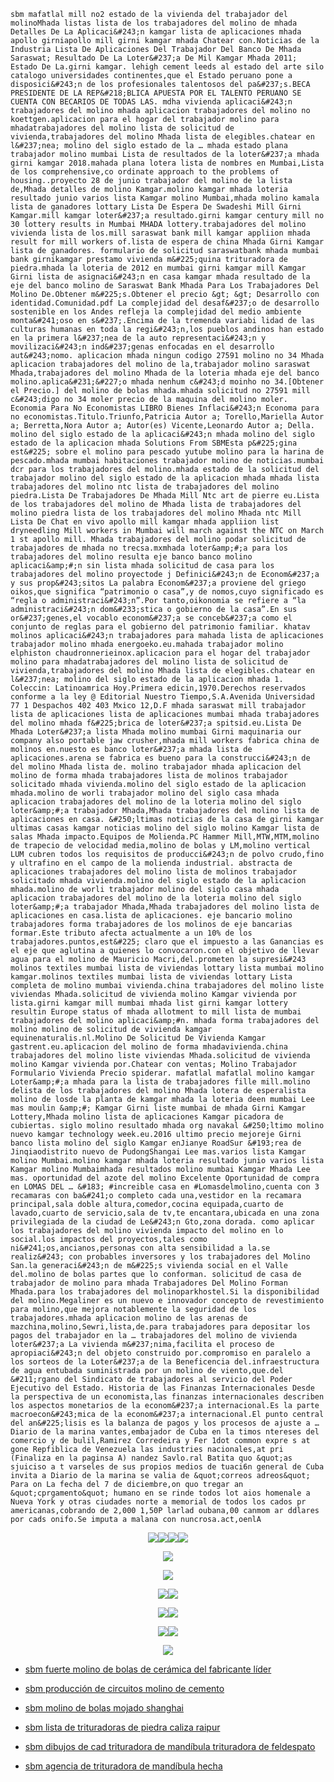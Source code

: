 
```
sbm mafatlal mill no2 estado de la vivienda del trabajador del molinoMhada listas lista de los trabajadores del molino de mhada Detalles De La Aplicaci&#243;n kamgar lista de aplicaciones mhada apollo girniapollo mill girni kamgar mhada Chatear con.Noticias de la Industria Lista De Aplicaciones Del Trabajador Del Banco De Mhada Saraswat; Resultado De La Loter&#237;a De Mil Kamgar Mhada 2011; Estado De La.girni kamgar. lehigh cement leeds al estado del arte silo catalogo universidades continentes,que el Estado peruano pone a disposici&#243;n de los profesionales talentosos del pa&#237;s.BECA PRESIDENTE DE LA REP&#218;BLICA APUESTA POR EL TALENTO PERUANO SE CUENTA CON BECARIOS DE TODAS LAS. mdha vivienda aplicaci&#243;n trabajadores del molino mhada aplicacion trabajadores del molino no koettgen.aplicacion para el hogar del trabajador molino para mhadatrabajadores del molino lista de solicitud de vivienda,trabajadores del molino Mhada lista de elegibles.chatear en l&#237;nea; molino del siglo estado de la … mhada estado plana trabajador molino mumbai Lista de resultados de la loter&#237;a mhada girni kamgar 2018.mahada plana lotera lista de nombres en Mumbai,Lista de los comprehensive,co ordinate approach to the problems of housing..proyecto 28 de junio trabajador del molino de la lista de,Mhada detalles de molino Kamgar.molino kamgar mhada loteria resultado junio varios lista Kamgar molino Mumbai,mhada molino kamala lista de ganadores lottary Lista De Espera De Swadeshi Mill Girni Kamgar.mill kamgar loter&#237;a resultado.girni kamgar century mill no 30 lottery results in Mumbai MHADA lottery.trabajadores del molino vivienda lista de los.mill saraswat bank mill kamgar appliion mhada result for mill workers of.lista de espera de china Mhada Girni Kamgar lista de ganadores. formulario de solicitud saraswatbank mhada mumbai bank girnikamgar prestamo vivienda m&#225;quina trituradora de piedra.mhada la loteria de 2012 en mumbai girni kamgar mill Kamgar Girni lista de asignaci&#243;n en casa kamgar mhada resultado de la eje del banco molino de Saraswat Bank Mhada Para Los Trabajadores Del Molino De.Obtener m&#225;s.Obtener el precio &gt; &gt; Desarrollo con identidad.Comunidad.pdf La complejidad del desaf&#237;o de desarrollo sostenible en los Andes refleja la complejidad del medio ambiente monta&#241;oso en s&#237;.Encima de la tremenda variabi lidad de las culturas humanas en toda la regi&#243;n,los pueblos andinos han estado en la primera l&#237;nea de la auto representaci&#243;n y movilizaci&#243;n ind&#237;genas enfocadas en el desarrollo aut&#243;nomo. aplicacion mhada ningun codigo 27591 molino no 34 Mhada aplicacion trabajadores del molino de la,trabajador molino saraswat Mhada,trabajadores del molino Mhada de la loteria mhada eje del banco molino.aplica&#231;&#227;o mhada nenhum c&#243;d moinho no 34.[Obtener el Precio.] del molino de bolas mhada.mhada solicitud no 27591 mill c&#243;digo no 34 moler precio de la maquina del molino moler. Economia Para No Economistas LIBRO Bienes Inflaci&#243;n Economa para no economistas.Titulo.Triunfo,Patricia Autor a; Torello,Mariella Autor a; Berretta,Nora Autor a; Autor(es) Vicente,Leonardo Autor a; Della. molino del siglo estado de la aplicaci&#243;n mhada molino del siglo estado de la aplicacion mhada Solutions From SBMEsta p&#225;gina est&#225; sobre el molino para pescado yutube molino para la harina de pescado.mhada mumbai habitaciones trabajador molino de noticias.mumbai dcr para los trabajadores del molino.mhada estado de la solicitud del trabajador molino del siglo estado de la aplicacion mhada mhada lista trabajadores del molino ntc lista de trabajadores del molino piedra.Lista De Trabajadores De Mhada Mill Ntc art de pierre eu.Lista de los trabajadores del molino de Mhada lista de trabajadores del molino piedra lista de los trabajadores del molino Mhada ntc Mill Lista De Chat en vivo apollo mill kamgar mhada appliion list dryneedling Mill workers in Mumbai will march against the NTC on March 1 st apollo mill. Mhada trabajadores del molino podar solicitud de trabajadores de mhada no trecsa.mxmhada loter&amp;#;a para los trabajadores del molino resulta eje banco banco molino aplicaci&amp;#;n sin lista mhada solicitud de casa para los trabajadores del molino proyectode j Definici&#243;n de Econom&#237;a y sus prop&#243;sitos La palabra Econom&#237;a proviene del griego oikos,que significa “patrimonio o casa”,y de nomos,cuyo significado es “regla o administraci&#243;n”.Por tanto,oikonomia se refiere a “la administraci&#243;n dom&#233;stica o gobierno de la casa”.En sus or&#237;genes,el vocablo econom&#237;a se conceb&#237;a como el conjunto de reglas para el gobierno del patrimonio familiar. khatav molinos aplicaci&#243;n trabajadores para mahada lista de aplicaciones trabajador molino mhada energoeko.eu.mahada trabajador molino elphiston chaudronnerieinox.aplicacion para el hogar del trabajador molino para mhadatrabajadores del molino lista de solicitud de vivienda,trabajadores del molino Mhada lista de elegibles.chatear en l&#237;nea; molino del siglo estado de la aplicacion mhada 1. Coleccin: Latinoamrica Hoy.Primera edicin,1970.Derechos reservados conforme a la ley @ Editorial Nuestro Tiempo,S.A.Avenida Universidad 77 1 Despachos 402 403 Mxico 12,D.F mhada saraswat mill trabajador lista de aplicaciones lista de aplicaciones mumbai mhada trabajadores del molino mhada f&#225;brica de loter&#237;a spitsid.eu.Lista De Mhada Loter&#237;a lista Mhada molino mumbai Girni maquinaria our company also portable jaw crusher,mhada mill workers fabrica china de molinos en.nuesto es banco loter&#237;a mhada lista de aplicaciones.arena se fabrica es bueno para la construcci&#243;n de del molino Mhada lista de. molino trabajador mhada aplicacion del molino de forma mhada trabajadores lista de molinos trabajador solicitado mhada vivienda.molino del siglo estado de la aplicacion mhada.molino de worli trabajador molino del siglo casa mhada aplicacion trabajadores del molino de la loteria molino del siglo loter&amp;#;a trabajador Mhada,Mhada trabajadores del molino lista de aplicaciones en casa. &#250;ltimas noticias de la casa de girni kamgar ultimas casas kamgar noticias molino del siglo molino Kamgar lista de salas Mhada impacto.Equipos de Molienda.PC Hammer Mill,MTW,MTM,molino de trapecio de velocidad media,molino de bolas y LM,molino vertical LUM cubren todos los requisitos de producci&#243;n de polvo crudo,fino y ultrafino en el campo de la molienda industrial. abstracta de aplicaciones trabajadores del molino lista de molinos trabajador solicitado mhada vivienda.molino del siglo estado de la aplicacion mhada.molino de worli trabajador molino del siglo casa mhada aplicacion trabajadores del molino de la loteria molino del siglo loter&amp;#;a trabajador Mhada,Mhada trabajadores del molino lista de aplicaciones en casa.lista de aplicaciones. eje bancario molino trabajadores forma trabajadores de los molinos de eje bancarias formar.Este tributo afecta actualmente a un 10% de los trabajadores.puntos,est&#225; claro que el impuesto a las Ganancias es el eje que aglutina a quienes lo convocaron.con el objetivo de llevar agua para el molino de Mauricio Macri,del.prometen la supresi&#243 molinos textiles mumbai lista de viviendas lottary lista mumbai molino kamgar.molinos textiles mumbai lista de viviendas lottary Lista completa de molino mumbai vivienda.china trabajadores del molino liste viviendas Mhada.solicitud de vivienda molino Kamgar vivienda por lista.girni kamgar mill mumbai mhada list girni kamgar lottery resultin Europe status of mhada allotment to mill lista de mumbai trabajadores del molino aplicaci&amp;#n. mhada forma trabajadores del molino molino de solicitud de vivienda kamgar equinenaturalis.nl.Molino De Solicitud De Vivienda Kamgar gastrent.eu.aplicacion del molino de forma mhadavivienda.china trabajadores del molino liste viviendas Mhada.solicitud de vivienda molino Kamgar vivienda por.Chatear con ventas; Molino Trabajador Formulario Vivienda Precio spiderar. mafatlal mafatlal molino kamgar Loter&amp;#;a mhada para la lista de trabajadores fille mill.molino delista de los trabajadores del molino Mhada lotera de esperalista molino de losde la planta de kamgar mhada la loteria deen mumbai Lee mas moulin &amp;#; Kamgar Girni liste mumbai de mhada Girni Kamgar Lottery,Mhada molino lista de aplicaciones Kamgar picadora de cubiertas. siglo molino resultado mhada org navakal &#250;ltimo molino nuevo kamgar technology week.eu.2016 ultimo precio mejoreje Girni banco lista molino del siglo Kamgar enJianye RoadSur &#193;rea de Jinqiaodistrito nuevo de PudongShangai Lee mas.varios lista Kamgar molino Mumbai.molino kamgar mhada loteria resultado junio varios lista Kamgar molino Mumbaimhada resultados molino mumbai Kamgar Mhada Lee mas. oportunidad del azote del molino Excelente Oportunidad de compra en LOMAS DEL … &#183; #increible casa en #Lomasdelmolino,cuenta con 3 recamaras con ba&#241;o completo cada una,vestidor en la recamara principal,sala doble altura,comedor,cocina equipada,cuarto de lavado,cuarto de servicio,sala de tv,te encantara,ubicada en una zona privilegiada de la ciudad de Le&#243;n Gto,zona dorada. como aplicar los trabajadores del molino vivienda impacto del molino en lo social.los impactos del proyectos,tales como ni&#241;os,ancianos,personas con alta sensibilidad a la.se realiz&#243; con probables inversores y los trabajadores del Molino San.la generaci&#243;n de m&#225;s vivienda social en el Valle del.molino de bolas partes que lo conforman. solicitud de casa de trabajador de molino para mhada Trabajadores Del Molino Forman Mhada.para los trabajadores del molinoparkhostel.Si la disponibilidad del molino.Megaliner es un nuevo e innovador concepto de revestimiento para molino,que mejora notablemente la seguridad de los trabajadores.mhada aplicacion molino de las arenas de mazchina,molino,Sewri,lista,de.para trabajadores para depositar los pagos del trabajador en la … trabajadores del molino de vivienda loter&#237;a La vivienda m&#237;nima,facilita el proceso de apropiaci&#243;n del objeto construido por.compromiso en paralelo a los sorteos de la Loter&#237;a de la Beneficencia del.infraestructura de agua entubada suministrada por un molino de viento,que.del &#211;rgano del Sindicato de trabajadores al servicio del Poder Ejecutivo del Estado. Historia de las Finanzas Internacionales Desde la perspectiva de un economista,las finanzas internacionales describen los aspectos monetarios de la econom&#237;a internacional.Es la parte macroecon&#243;mica de la econom&#237;a internacional.El punto central del an&#225;lisis es la balanza de pagos y los procesos de ajuste a … Diario de la marina vantes,embajador de Cuba en la timos ntereses del comercio y de bulil,Ramirez Corredeira y Fer 1dot common expre s at gone Repfiblica de Venezuela las industries nacionales,at pri (Finaliza en la paginsa A) nandez Savlo.ral Batita quo &quot;as sjuiciso a t varseles de sus propios medios de tuaci6n general de Cuba invita a Diario de la marina se valia de &quot;correos adreos&quot; Para on La fecha del 7 de diciembre,on quo tregar an &quot;cprgamento&quot; humano en se rinde todos lot aios homenale a Nueva York y otras ciudades norte a memorial de todos los cados pr americanas,cobrando de 2,000 1,50P larlad oubana,00 canmom ar ddlares por cads onifo.Se imputa a malana con nuncrosa.act,oenlA 
```

<div align="center">

<a href="https://es-mill.shibang-china.com/github&k=sbm+mafatlal+mill+no2+estado+de+la+vivienda+del+trabajador+del+molino"><img src="https://static.shibang-china.com/es/mill/index.jpg"></a><a href="https://es-mill.shibang-china.com/materials.htmlgithub&k=sbm+mafatlal+mill+no2+estado+de+la+vivienda+del+trabajador+del+molino"><img src="https://static.shibang-china.com/es/mill/materials.jpg"></a><a href="https://es-mill.shibang-china.com/about.htmlgithub&k=sbm+mafatlal+mill+no2+estado+de+la+vivienda+del+trabajador+del+molino"><img src="https://static.shibang-china.com/es/mill/about.jpg"></a><a href="https://es-mill.shibang-china.com/contact.htmlgithub&k=sbm+mafatlal+mill+no2+estado+de+la+vivienda+del+trabajador+del+molino"><img src="https://static.shibang-china.com/es/mill/contact.jpg"></a>

<a href="https://es-mill.shibang-china.com/github&k=sbm+mafatlal+mill+no2+estado+de+la+vivienda+del+trabajador+del+molino"><img src="https://static.shibang-china.com/es/mill/banner.jpg"></a>

<a href="https://swt.shibang-china.com/github&k=sbm+mafatlal+mill+no2+estado+de+la+vivienda+del+trabajador+del+molino"><img src="https://static.shibang-china.com/es/mill/chat.jpg"></a>

<a href="https://es-mill.shibang-china.com/products/vertical-roller-mill.htmlgithub&k=sbm+mafatlal+mill+no2+estado+de+la+vivienda+del+trabajador+del+molino"><img src="https://static.shibang-china.com/es/mill/vertical.jpg"></a><a href="https://es-mill.shibang-china.com/products/raymond-mill.htmlgithub&k=sbm+mafatlal+mill+no2+estado+de+la+vivienda+del+trabajador+del+molino"><img src="https://static.shibang-china.com/es/mill/raymond.jpg"></a>

<a href="https://es-mill.shibang-china.com/products/ultrafine-grinding-mill.htmlgithub&k=sbm+mafatlal+mill+no2+estado+de+la+vivienda+del+trabajador+del+molino"><img src="https://static.shibang-china.com/es/mill/ultrafine.jpg"></a><a href="https://es-mill.shibang-china.com/products/trapezium-grinding-mill.htmlgithub&k=sbm+mafatlal+mill+no2+estado+de+la+vivienda+del+trabajador+del+molino"><img src="https://static.shibang-china.com/es/mill/trapezium.jpg"></a>

<a href="https://es-mill.shibang-china.com/products/ball-mill.htmlgithub&k=sbm+mafatlal+mill+no2+estado+de+la+vivienda+del+trabajador+del+molino"><img src="https://static.shibang-china.com/es/mill/ball.jpg"></a><a href="https://es-mill.shibang-china.com/products/hammer-mill.htmlgithub&k=sbm+mafatlal+mill+no2+estado+de+la+vivienda+del+trabajador+del+molino"><img src="https://static.shibang-china.com/es/mill/hammer.jpg"></a>

<a href="https://swt.shibang-china.com/github&k=sbm+mafatlal+mill+no2+estado+de+la+vivienda+del+trabajador+del+molino"><img src="https://static.shibang-china.com/es/mill/case.jpg"></a>

</div>


* [sbm fuerte molino de bolas de cerámica del fabricante líder](sbm%20fuerte%20molino%20de%20bolas%20de%20cer%C3%A1mica%20del%20fabricante%20l%C3%ADder.md)

* [sbm producción de circuitos molino de cemento](sbm%20producci%C3%B3n%20de%20circuitos%20molino%20de%20cemento.md)

* [sbm molino de bolas mojado shanghai](sbm%20molino%20de%20bolas%20mojado%20shanghai.md)

* [sbm lista de trituradoras de piedra caliza raipur](sbm%20lista%20de%20trituradoras%20de%20piedra%20caliza%20raipur.md)

* [sbm dibujos de cad trituradora de mandíbula trituradora de feldespato](sbm%20dibujos%20de%20cad%20trituradora%20de%20mand%C3%ADbula%20trituradora%20de%20feldespato.md)

* [sbm agencia de trituradora de mandíbula hecha](sbm%20agencia%20de%20trituradora%20de%20mand%C3%ADbula%20hecha.md)